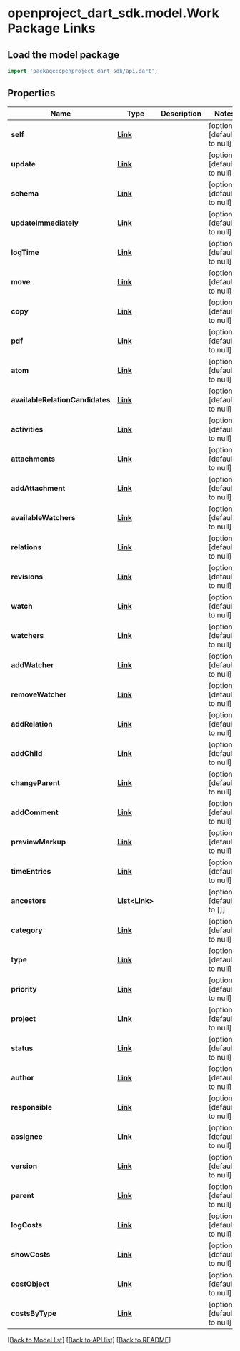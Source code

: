 # openproject_dart_sdk.model.Work Package Links

## Load the model package
```dart
import 'package:openproject_dart_sdk/api.dart';
```

## Properties
Name | Type | Description | Notes
------------ | ------------- | ------------- | -------------
**self** | [**Link**](Link.md) |  | [optional] [default to null]
**update** | [**Link**](Link.md) |  | [optional] [default to null]
**schema** | [**Link**](Link.md) |  | [optional] [default to null]
**updateImmediately** | [**Link**](Link.md) |  | [optional] [default to null]
**logTime** | [**Link**](Link.md) |  | [optional] [default to null]
**move** | [**Link**](Link.md) |  | [optional] [default to null]
**copy** | [**Link**](Link.md) |  | [optional] [default to null]
**pdf** | [**Link**](Link.md) |  | [optional] [default to null]
**atom** | [**Link**](Link.md) |  | [optional] [default to null]
**availableRelationCandidates** | [**Link**](Link.md) |  | [optional] [default to null]
**activities** | [**Link**](Link.md) |  | [optional] [default to null]
**attachments** | [**Link**](Link.md) |  | [optional] [default to null]
**addAttachment** | [**Link**](Link.md) |  | [optional] [default to null]
**availableWatchers** | [**Link**](Link.md) |  | [optional] [default to null]
**relations** | [**Link**](Link.md) |  | [optional] [default to null]
**revisions** | [**Link**](Link.md) |  | [optional] [default to null]
**watch** | [**Link**](Link.md) |  | [optional] [default to null]
**watchers** | [**Link**](Link.md) |  | [optional] [default to null]
**addWatcher** | [**Link**](Link.md) |  | [optional] [default to null]
**removeWatcher** | [**Link**](Link.md) |  | [optional] [default to null]
**addRelation** | [**Link**](Link.md) |  | [optional] [default to null]
**addChild** | [**Link**](Link.md) |  | [optional] [default to null]
**changeParent** | [**Link**](Link.md) |  | [optional] [default to null]
**addComment** | [**Link**](Link.md) |  | [optional] [default to null]
**previewMarkup** | [**Link**](Link.md) |  | [optional] [default to null]
**timeEntries** | [**Link**](Link.md) |  | [optional] [default to null]
**ancestors** | [**List&lt;Link&gt;**](Link.md) |  | [optional] [default to []]
**category** | [**Link**](Link.md) |  | [optional] [default to null]
**type** | [**Link**](Link.md) |  | [optional] [default to null]
**priority** | [**Link**](Link.md) |  | [optional] [default to null]
**project** | [**Link**](Link.md) |  | [optional] [default to null]
**status** | [**Link**](Link.md) |  | [optional] [default to null]
**author** | [**Link**](Link.md) |  | [optional] [default to null]
**responsible** | [**Link**](Link.md) |  | [optional] [default to null]
**assignee** | [**Link**](Link.md) |  | [optional] [default to null]
**version** | [**Link**](Link.md) |  | [optional] [default to null]
**parent** | [**Link**](Link.md) |  | [optional] [default to null]
**logCosts** | [**Link**](Link.md) |  | [optional] [default to null]
**showCosts** | [**Link**](Link.md) |  | [optional] [default to null]
**costObject** | [**Link**](Link.md) |  | [optional] [default to null]
**costsByType** | [**Link**](Link.md) |  | [optional] [default to null]

[[Back to Model list]](../README.md#documentation-for-models) [[Back to API list]](../README.md#documentation-for-api-endpoints) [[Back to README]](../README.md)


